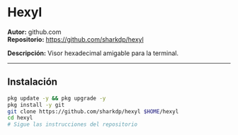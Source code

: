 # Hexyl

**Autor:** github.com  
**Repositorio:** https://github.com/sharkdp/hexyl

**Descripción:** Visor hexadecimal amigable para la terminal.

---

## Instalación

```bash
pkg update -y && pkg upgrade -y
pkg install -y git
git clone https://github.com/sharkdp/hexyl $HOME/hexyl
cd hexyl
# Sigue las instrucciones del repositorio
```
